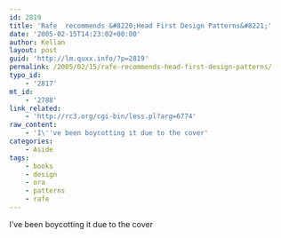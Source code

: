 ```yaml
---
id: 2819
title: 'Rafe  recommends &#8220;Head First Design Patterns&#8221;'
date: '2005-02-15T14:23:02+00:00'
author: Kellan
layout: post
guid: 'http://lm.quxx.info/?p=2819'
permalink: /2005/02/15/rafe-recommends-head-first-design-patterns/
typo_id:
    - '2817'
mt_id:
    - '2788'
link_related:
    - 'http://rc3.org/cgi-bin/less.pl?arg=6774'
raw_content:
    - 'I\''ve been boycotting it due to the cover'
categories:
    - Aside
tags:
    - books
    - design
    - ora
    - patterns
    - rafe
---
```


I’ve been boycotting it due to the cover